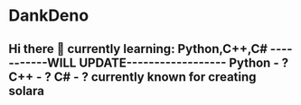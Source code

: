 # DankDeno
Hi there 👋
currently learning: Python,C++,C#
-----------WILL UPDATE------------------
Python - ?
C++ - ?
C# - ?
currently known for creating solara
-----------------------------------------
